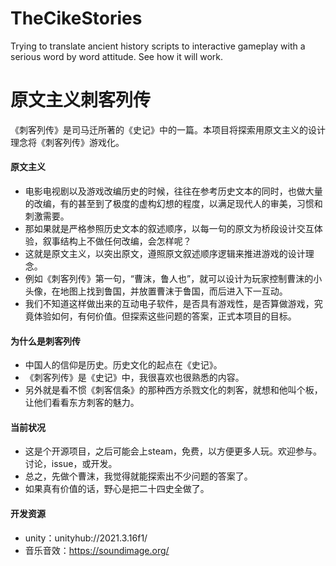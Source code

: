 # TheCikeStories
Trying to translate ancient history scripts to interactive gameplay with a serious word by word attitude. See how it will work.

# 原文主义刺客列传

《刺客列传》是司马迁所著的《史记》中的一篇。本项目将探索用原文主义的设计理念将《刺客列传》游戏化。

#### 原文主义
- 电影电视剧以及游戏改编历史的时候，往往在参考历史文本的同时，也做大量的改编，有的甚至到了极度的虚构幻想的程度，以满足现代人的审美，习惯和刺激需要。
- 那如果就是严格参照历史文本的叙述顺序，以每一句的原文为桥段设计交互体验，叙事结构上不做任何改编，会怎样呢？
- 这就是原文主义，以突出原文，遵照原文叙述顺序逻辑来推进游戏的设计理念。
- 例如《刺客列传》第一句，“曹沫，鲁人也”，就可以设计为玩家控制曹沫的小头像，在地图上找到鲁国，并放置曹沫于鲁国，而后进入下一互动。
- 我们不知道这样做出来的互动电子软件，是否具有游戏性，是否算做游戏，究竟体验如何，有何价值。但探索这些问题的答案，正式本项目的目标。

#### 为什么是刺客列传
- 中国人的信仰是历史。历史文化的起点在《史记》。
- 《刺客列传》是《史记》中，我很喜欢也很熟悉的内容。
- 另外就是看不惯《刺客信条》的那种西方杀戮文化的刺客，就想和他叫个板，让他们看看东方刺客的魅力。

#### 当前状况
- 这是个开源项目，之后可能会上steam，免费，以方便更多人玩。欢迎参与。讨论，issue，或开发。
- 总之，先做个曹沫，我觉得就能探索出不少问题的答案了。
- 如果真有价值的话，野心是把二十四史全做了。

#### 开发资源
- unity：unityhub://2021.3.16f1/
- 音乐音效：https://soundimage.org/
